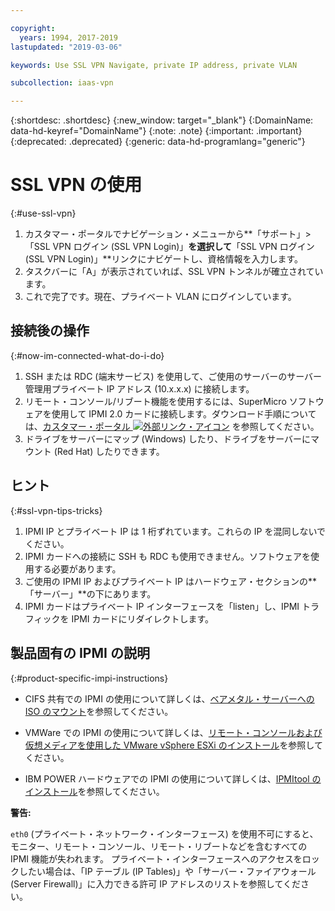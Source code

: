 ```yaml
---

copyright:
  years: 1994, 2017-2019
lastupdated: "2019-03-06"

keywords: Use SSL VPN Navigate, private IP address, private VLAN

subcollection: iaas-vpn

---
```


{:shortdesc: .shortdesc}
{:new_window: target="_blank"}
{:DomainName: data-hd-keyref="DomainName"}
{:note: .note}
{:important: .important}
{:deprecated: .deprecated}
{:generic: data-hd-programlang="generic"}

# SSL VPN の使用
{:#use-ssl-vpn}

1. カスタマー・ポータルでナビゲーション・メニューから**「サポート」>「SSL VPN ログイン (SSL VPN Login)」**を選択して**「SSL VPN ログイン (SSL VPN Login)」**リンクにナビゲートし、資格情報を入力します。
2. タスクバーに「A」が表示されていれば、SSL VPN トンネルが確立されています。
3. これで完了です。現在、プライベート VLAN にログインしています。

## 接続後の操作
{:#now-im-connected-what-do-i-do}

1. SSH または RDC (端末サービス) を使用して、ご使用のサーバーのサーバー管理用プライベート IP アドレス (10.x.x.x) に接続します。
2. リモート・コンソール/リブート機能を使用するには、SuperMicro ソフトウェアを使用して IPMI 2.0 カードに接続します。ダウンロード手順については、[カスタマー・ポータル ![外部リンク・アイコン](../../icons/launch-glyph.svg "外部リンク・アイコン")](https://{DomainName}/) を参照してください。
3. ドライブをサーバーにマップ (Windows) したり、ドライブをサーバーにマウント (Red Hat) したりできます。

## ヒント
{:#ssl-vpn-tips-tricks}

1. IPMI IP とプライベート IP は 1 桁ずれています。これらの IP を混同しないでください。
2. IPMI カードへの接続に SSH も RDC も使用できません。ソフトウェアを使用する必要があります。
3. ご使用の IPMI IP およびプライベート IP はハードウェア・セクションの**「サーバー」**の下にあります。
4. IPMI カードはプライベート IP インターフェースを「listen」し、IPMI トラフィックを IPMI カードにリダイレクトします。

## 製品固有の IPMI の説明
{:#product-specific-impi-instructions}

* CIFS 共有での IPMI の使用について詳しくは、[ベアメタル・サーバーへの ISO のマウント](/docs/bare-metal?topic=bare-metal-option-1-preferred-using-ipmi-iso-on-a-cifs-share-#option-1-preferred-using-ipmi-iso-on-a-cifs-share-)を参照してください。
* VMWare での IPMI の使用について詳しくは、[リモート・コンソールおよび仮想メディアを使用した VMware vSphere ESXi のインストール](/docs/infrastructure/vmware?topic=VMware-installing-vsphere-esxi)を参照してください。

* IBM POWER ハードウェアでの IPMI の使用について詳しくは、[IPMItool のインストール](https://www.ibm.com/support/knowledgecenter/TI0003H/p8eih/p8eih_ipmitool.htm)を参照してください。

**警告:**

`eth0` (プライベート・ネットワーク・インターフェース) を使用不可にすると、モニター、リモート・コンソール、リモート・リブートなどを含むすべての IPMI 機能が失われます。 プライベート・インターフェースへのアクセスをロックしたい場合は、「IP テーブル (IP Tables)」や「サーバー・ファイアウォール (Server Firewall)」に入力できる許可 IP アドレスのリストを参照してください。
